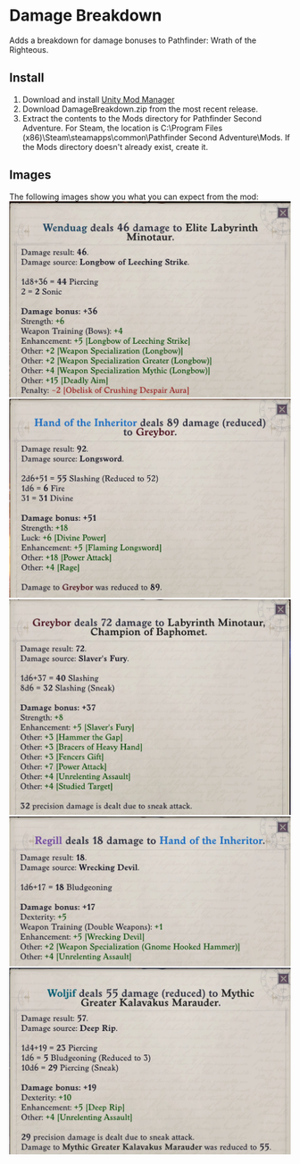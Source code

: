 # Damage Breakdown

Adds a breakdown for damage bonuses to Pathfinder: Wrath of the Righteous.

## Install

1. Download and install [Unity Mod Manager](https://www.nexusmods.com/site/mods/21?tab=description)
2. Download DamageBreakdown.zip from the most recent release.
3. Extract the contents to the Mods directory for Pathfinder Second Adventure. For Steam, the location is C:\Program Files (x86)\Steam\steamapps\common\Pathfinder Second Adventure\Mods. If the Mods directory doesn't already exist, create it.

## Images

The following images show you what you can expect from the mod:
![Damage Breakdown 1](/pictures/damageBreakdown1.png)
![Damage Breakdown 1](/pictures/damageBreakdown2.png)
![Damage Breakdown 1](/pictures/damageBreakdown3.png)
![Damage Breakdown 1](/pictures/damageBreakdown4.png)
![Damage Breakdown 1](/pictures/damageBreakdown5.png)
